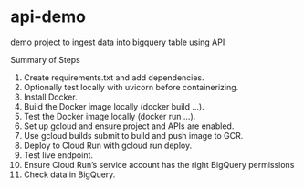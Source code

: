 # api-demo

demo project to ingest data into bigquery table using API

Summary of Steps

1. Create requirements.txt and add dependencies.
2. Optionally test locally with uvicorn before containerizing.
3. Install Docker.
4. Build the Docker image locally (docker build ...).
5. Test the Docker image locally (docker run ...).
6. Set up gcloud and ensure project and APIs are enabled.
7. Use gcloud builds submit to build and push image to GCR.
8. Deploy to Cloud Run with gcloud run deploy.
9. Test live endpoint.
10. Ensure Cloud Run’s service account has the right BigQuery permissions
11. Check data in BigQuery.
